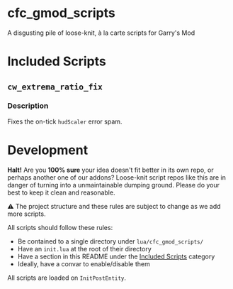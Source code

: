 # cfc_gmod_scripts
A disgusting pile of loose-knit, à la carte scripts for Garry's Mod

# Included Scripts

## `cw_extrema_ratio_fix`

### Description
Fixes the on-tick `hudScaler` error spam.


# Development
**Halt!**
Are you **100% sure** your idea doesn't fit better in its own repo, or perhaps another one of our addons?
Loose-knit script repos like this are in danger of turning into a unmaintainable dumping ground. Please do your best to keep it clean and reasonable.


⚠️ The project structure and these rules are subject to change as we add more scripts.

All scripts should follow these rules:
 - Be contained to a single directory under `lua/cfc_gmod_scripts/`
 - Have an `init.lua` at the root of their directory
 - Have a section in this README under the [Included Scripts](#included-scripts) category
 - Ideally, have a convar to enable/disable them

All scripts are loaded on `InitPostEntity`.

